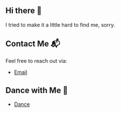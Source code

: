 ## Hi there 👋
I tried to make it a little hard to find me, sorry.

## Contact Me 📬

Feel free to reach out via:
- [Email](mailto:8opg6aq1q@mozmail.com)

## Dance with Me 🕺
- [Dance](https://open.spotify.com/playlist/6jbSXE0hfgRFdQ8pIOZcMg)

<!--
**Panderious/Panderious** is a ✨ _special_ ✨ repository because its `README.md` (this file) appears on your GitHub profile.

Here are some ideas to get you started:

- 🔭 I’m currently working on ...
- 🌱 I’m currently learning ...
- 👯 I’m looking to collaborate on ...
- 🤔 I’m looking for help with ...
- 💬 Ask me about ...
- 📫 How to reach me: ...
- 😄 Pronouns: ...
- ⚡ Fun fact: ...
-->
